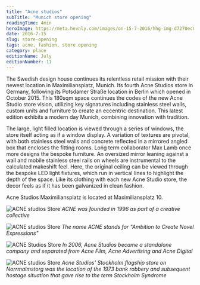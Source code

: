 ```yaml
---
title: "Acne studios"
subTitle: "Munich store opening"
readingTime: 4min
heroImage: https://meta.hevnly.com/images/on-15-7-2016/hhg-img-d7270ec0-0a06-436a-9b27-1fcc0ab1e085.png
date: 2016-7-15
slug: store-opening
tags: acne, fashion, store opening
category: place
editionName: July
editionNumber: 11
---
```


The Swedish design house continues its relentless retail mission with their newest location in Maximiliansplatz, Munich. Its fourth Acne Studios store in Germany, following its Potsdamer Straße location in Berlin which opened in October 2015. This 180sqm space continues the codes of the new Acne Studio store vision, utilizing key signatures including stainless steel walls, custom units and furniture to create an eccentric destination. This latest edition exhibits a modern day Munich, combining innovation with tradition.      

The large, light filled location is viewed through a series of windows, the store itself acting as if a window display.  A variation of textures are pivotal, with both stainless steel walls and concrete reflected in a mirrored angled box that encloses the fitting rooms. Long term collaborator Max Lamb once more designs the bespoke furniture. An oversized mirror leaning against a wall and mobile stainless steel rails on wheels are instrumental to the calculated makeshift feel. Here, the original ceiling can be viewed through the bespoke LED light fixtures, which run in vertical lines to highlight the depth of the space. Like its clothing with each new Acne Studio store, the decor feels as if it has been galvanized in clean fashion.           

Acne Studios Maximiliansplatz is located at Maximiliansplatz 10.

![ACNE studios Store](https://meta.hevnly.com/images/on-15-7-2016/hhg-img-97df431b-1a6e-4d60-b815-3d5aef6e4bed.png)
*ACNE was founded in 1996 as part of a creative collective*

![ACNE studios Store](https://meta.hevnly.com/images/on-15-7-2016/hhg-img-4df79104-5211-42b6-b8eb-dd2df7c2acc0.png)
*The name ACNE stands for "Ambition to Create Novel Expressions"*


![ACNE Studios Store](https://meta.hevnly.com/images/on-15-7-2016/hhg-img-79db0d40-9bcd-49f2-aa6e-5c101bc065d4.png)
*In 2006, Acne Studios became a standalone company and separated from Acne Film, Acne Advertising and Acne Digital*

![ACNE studios Store](https://meta.hevnly.com/images/on-15-7-2016/hhg-img-bafc9557-0c73-49b6-af8d-4b92b92a66c0.png)
*Acne Studios' Stockholm flagship store on Norrmalmstorg was the location of the 1973 bank robbery and subsequent hostage situation that gave rise to the term Stockholm Syndrome*
